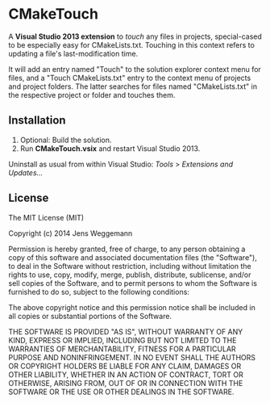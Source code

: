 CMakeTouch
==========

A **Visual Studio 2013 extension** to *touch* any files in projects, special-cased to be especially easy for CMakeLists.txt.
Touching in this context refers to updating a file's last-modification time.

It will add an entry named "Touch" to the solution explorer context menu for files, and a "Touch CMakeLists.txt" entry
to the context menu of projects and project folders. The latter searches for files named "CMakeLists.txt" in the respective
project or folder and touches them.

Installation
------------

1. Optional: Build the solution.
2. Run **CMakeTouch.vsix** and restart Visual Studio 2013.

Uninstall as usual from within Visual Studio: *Tools* > *Extensions and Updates...*

License
-------

The MIT License (MIT)

Copyright (c) 2014 Jens Weggemann

Permission is hereby granted, free of charge, to any person obtaining a copy
of this software and associated documentation files (the "Software"), to deal
in the Software without restriction, including without limitation the rights
to use, copy, modify, merge, publish, distribute, sublicense, and/or sell
copies of the Software, and to permit persons to whom the Software is
furnished to do so, subject to the following conditions:

The above copyright notice and this permission notice shall be included in
all copies or substantial portions of the Software.

THE SOFTWARE IS PROVIDED "AS IS", WITHOUT WARRANTY OF ANY KIND, EXPRESS OR
IMPLIED, INCLUDING BUT NOT LIMITED TO THE WARRANTIES OF MERCHANTABILITY,
FITNESS FOR A PARTICULAR PURPOSE AND NONINFRINGEMENT. IN NO EVENT SHALL THE
AUTHORS OR COPYRIGHT HOLDERS BE LIABLE FOR ANY CLAIM, DAMAGES OR OTHER
LIABILITY, WHETHER IN AN ACTION OF CONTRACT, TORT OR OTHERWISE, ARISING FROM,
OUT OF OR IN CONNECTION WITH THE SOFTWARE OR THE USE OR OTHER DEALINGS IN
THE SOFTWARE.
